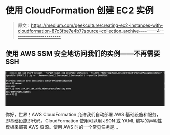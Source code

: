 # 使用 CloudFormation 创建 EC2 实例

> 原文：<https://medium.com/geekculture/creating-ec2-instances-with-cloudformation-87c3fbe7e4b7?source=collection_archive---------4----------------------->

## 使用 AWS SSM 安全地访问我们的实例——不再需要 SSH

![](img/15ebe4393e47c9438b1ed1f3c905e2ac.png)

你好，世界！AWS CloudFormation 允许我们自动部署 AWS 基础设施和服务，即基础设施即代码。CloudFormation 使用可以用 JSON 或 YAML 编写的声明性模板来部署 AWS 资源。使用 AWS 时的一个常见任务是…